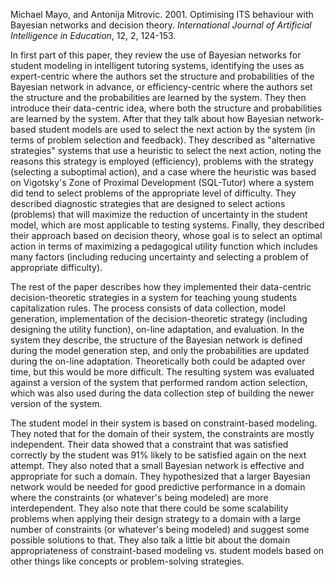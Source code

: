 Michael Mayo, and Antonija Mitrovic. 2001. Optimising ITS behaviour with Bayesian networks and decision theory. _International Journal of Artificial Intelligence in Education_, 12, 2, 124-153.

In first part of this paper, they review the use of Bayesian networks for student modeling in intelligent tutoring systems, identifying the uses as expert-centric where the authors set the structure and probabilities of the Bayesian network in advance, or efficiency-centric where the authors set the structure and the probabilities are learned by the system.  They then introduce their data-centric idea, where both the structure and probabilities are learned by the system.  After that they talk about how Bayesian network-based student models are used to select the next action by the system (in terms of problem selection and feedback).  They described as "alternative strategies" systems that use a heuristic to select the next action, noting the reasons this strategy is employed (efficiency), problems with the strategy (selecting a suboptimal action), and a case where the heuristic was based on Vigotsky's Zone of Proximal Development (SQL-Tutor) where a system did tend to select problems of the appropriate level of difficulty.  They described diagnostic strategies that are designed to select actions (problems) that will maximize the reduction of uncertainty in the student model, which are most applicable to testing systems.  Finally, they described their approach based on decision theory, whose goal is to select an optimal action in terms of maximizing a pedagogical utility function which includes many factors (including reducing uncertainty and selecting a problem of appropriate difficulty).

The rest of the paper describes how they implemented their data-centric decision-theoretic strategies in a system for teaching young students capitalization rules.  The process consists of data collection, model generation, implementation of the decision-theoretic strategy (including designing the utility function), on-line adaptation, and evaluation.  In the system they describe, the structure of the Bayesian network is defined during the model generation step, and only the probabilities are updated during the on-line adaptation.  Theoretically both could be adapted over time, but this would be more difficult.  The resulting system was evaluated against a version of the system that performed random action selection, which was also used during the data collection step of building the newer version of the system.

The student model in their system is based on constraint-based modeling.  They noted that for the domain of their system, the constraints are mostly independent.  Their data showed that a constraint that was satisfied correctly by the student was 91% likely to be satisfied again on the next attempt.  They also noted that a small Bayesian network is effective and appropriate for such a domain.  They hypothesized that a larger Bayesian network would be needed for good predictive performance in a domain where the constraints (or whatever's being modeled) are more interdependent.  They also note that there could be some scalability problems when applying their design strategy to a domain with a large number of constraints (or whatever's being modeled) and suggest some possible solutions to that.  They also talk a little bit about the domain appropriateness of constraint-based modeling vs. student models based on other things like concepts or problem-solving strategies.